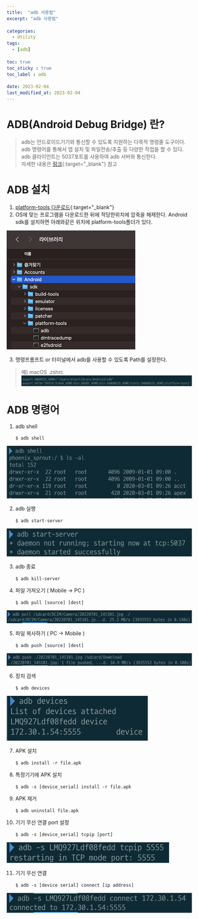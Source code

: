 ```yaml
---
title:  "adb 사용법"
excerpt: "adb 사용법"

categories:
  - Utility
tags:
  - [adb]

toc: true
toc_sticky : true
toc_label : adb

date: 2023-02-04
last_modified_at: 2023-02-04
---
```


# ADB(Android Debug Bridge) 란?
> adb는 안드로이드기기와 통신할 수 있도록 지원하는 다목적 명령줄 도구이다.  
> adb 명령어를 통해서 앱 설치 및 파일전송/추출 등 다양한 작업을 할 수 있다.  
> adb 클라이언트는 5037포트를 사용하여 adb 서버와 통신한다.  
> 자세한 내용은 [링크](https://developer.android.com/studio/command-line/adb?hl=ko){:target="_blank"} 참고  

# ADB 설치

1. [platform-tools 다운로드](https://developer.android.com/studio/releases/platform-tools?hl=ko){:target="_blank"}
2. OS에 맞는 프로그램을 다운로드한 뒤에 적당한위치에 압축을 해제한다. Android sdk를 설치하면 아래와같은 위치에 platform-tools폴더가 있다.

![Image Alt installed](/assets/img/contents/adb/install_path.png)

3. 명령프롬프트 or 터미널에서 adb를 사용할 수 있도록 Path를 설정한다.

> 예) macOS .zshrc
> ![Image Alt paths](/assets/img/contents/adb/paths.png)

# ADB 명령어

1. adb shell

    ``` $ adb shell ```

![Image Alt adb_shell](/assets/img/contents/adb/adb_shell.png)

2. adb 실행

    ``` $ adb start-server ```

![Image Alt adb_start_server](/assets/img/contents/adb/adb_start_server.png)

3. adb 종료

    ``` $ adb kill-server ```

4. 파일 가져오기 ( Mobile -> PC )

    ``` $ adb pull [source] [dest] ```

![Image Alt adb_pull](/assets/img/contents/adb/adb_pull.png)

5. 파일 복사하기 ( PC -> Mobile )

    ``` $ adb push [source] [dest] ```

![Image Alt adb_push](/assets/img/contents/adb/adb_push.png)

6. 장치 검색

    ``` $ adb devices ```

![Image Alt adb_devices](/assets/img/contents/adb/adb_devices.png)


7. APK 설치

    ``` $ adb install -r file.apk ```

8. 특정기기에 APK 설치

    ```$ adb -s [device_serial] install -r file.apk ```

9. APK 제거

    ``` $ adb uninstall file.apk ```

10. 기기 무선 연결 port 설정

    ``` $ adb -s [device_serial] tcpip [port] ```

![Image Alt adb_network_setting](/assets/img/contents/adb/adb_network_setting.png)

11. 기기 무선 연결

    ``` $ adb -s [device serial] connect [ip address] ```

![Image Alt adb_network_connect](/assets/img/contents/adb/adb_network_connect.png)
